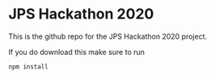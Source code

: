 # JPS Hackathon 2020

This is the github repo for the JPS Hackathon 2020 project.

If you do download this make sure to run

`npm install`

